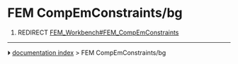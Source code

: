 # FEM CompEmConstraints/bg
1.  REDIRECT [FEM_Workbench#FEM_CompEmConstraints](FEM_Workbench#FEM_CompEmConstraints.md)



---
⏵ [documentation index](../README.md) > FEM CompEmConstraints/bg

